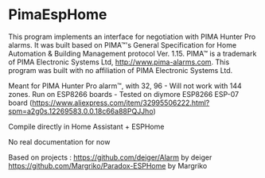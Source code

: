 # PimaEspHome

This program implements an interface for negotiation with PIMA Hunter Pro alarms.
It was built based on PIMA™'s General Specification for Home Automation & Building Management protocol Ver. 1.15.
PIMA™ is a trademark of PIMA Electronic Systems Ltd, http://www.pima-alarms.com.
This program was built with no affiliation of PIMA Electronic Systems Ltd.

Meant for PIMA Hunter Pro alarm™, with 32, 96 - Will not work with 144 zones.
Run on ESP8266 boards - Tested on diymore ESP8266 ESP-07 board
(https://www.aliexpress.com/item/32995506222.html?spm=a2g0s.12269583.0.0.18c66a88PQJJho)

Compile directly in Home Assistant + ESPHome

No real documentation for now 


Based on projects :
https://github.com/deiger/Alarm by deiger
https://github.com/Margriko/Paradox-ESPHome by Margriko

